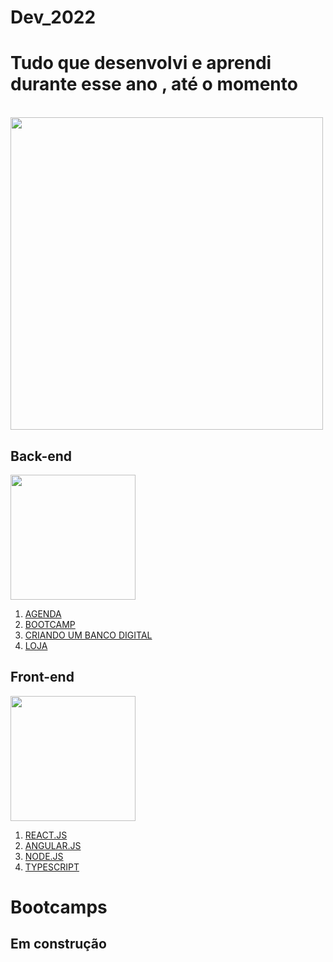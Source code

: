 # Dev_2022

<h1>Tudo que desenvolvi e aprendi durante esse ano , até o momento</h1>
<br>
<img src="https://image.freepik.com/fotos-gratis/renderizando-um-fundo-futurista-abstrato-com-luzes-brilhantes-de-neon-azul-e-laranja_181624-19807.jpg" width="500" heigth= "500">

<h2>Back-end</H2>
<img src="https://image.freepik.com/fotos-gratis/conceito-de-rede-de-inovacao-de-processador-de-circuito-de-tecnologia_53876-124246.jpg" width="200" heigth= "200">
 <ol>
  <a href="https://github.com/JuliaMoonCrystal/Dev_2022/tree/main/Agenda"><li> AGENDA </li></a>
  <a href="https://github.com/JuliaMoonCrystal/Dev_2022/tree/main/Bootcamp"><li> BOOTCAMP </li></a>
  <a href="https://github.com/JuliaMoonCrystal/Dev_2022/tree/main/Criando%20um%20Banco%20Digital%20com%20java%20e%20Orienta%C3%A7%C3%A3o%20a%20Objetos"><li> CRIANDO UM BANCO DIGITAL </li></a>
  <a href="https://github.com/JuliaMoonCrystal/Dev_2022/tree/main/Loja"><li> LOJA </li></a>
 </ol>
 
 <h2>Front-end</H2>
<img src="https://image.freepik.com/fotos-gratis/codificacao-de-programa-de-computador-na-tela_53876-138060.jpg" width="200" heigth= "200">
 <ol>
  <a href="https://github.com/JuliaMoonCrystal/Dev_2022/tree/main/Reactjs"><li> REACT.JS </li></a>
  <a href="https://github.com/JuliaMoonCrystal/Dev_2022/tree/main/Angular"><li> ANGULAR.JS </li></a>
  <a href="https://github.com/JuliaMoonCrystal/Dev_2022/tree/main/Node.js"><li> NODE.JS </li></a>
  <a href="https://github.com/JuliaMoonCrystal/Dev_2022/tree/main/TypeScript"><li> TYPESCRIPT </li></a>
 </ol>

 <h1>Bootcamps</h1>
<h2>Em construção</h2>
